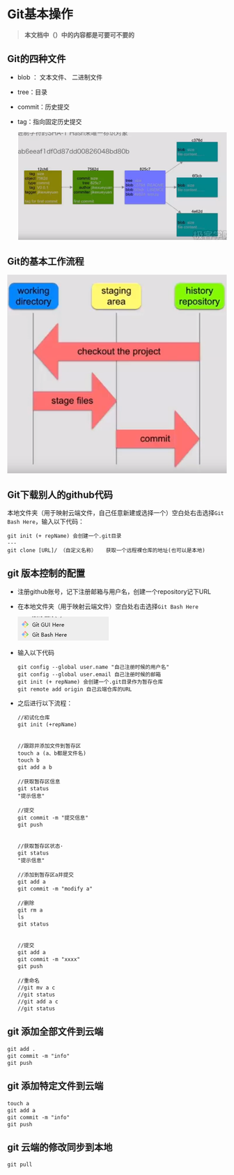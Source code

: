 # Git基本操作

> **本文档中（）中的内容都是可要可不要的**

## Git的四种文件

- blob ： 文本文件、 二进制文件

- tree：目录

- commit：历史提交

- tag：指向固定历史提交

  ![1554701261902](images/1554701261902.png)



## Git的基本工作流程

![1554698686256](images/1554698686256.png)



## Git下载别人的github代码

本地文件夹（用于映射云端文件，自己任意新建或选择一个）空白处右击选择`Git Bash Here`，输入以下代码：

```git
git init (+ repName) 会创建一个.git目录
---
git clone [URL]/ （自定义名称）   获取一个远程裸仓库的地址(也可以是本地)

```



## git 版本控制的配置

- 注册github账号，记下注册邮箱与用户名，创建一个repository记下URL

- 在本地文件夹（用于映射云端文件）空白处右击选择`Git Bash Here`

  ![1554708415361](/images/1554708415361.png)

- 输入以下代码

  ```git
  git config --global user.name "自己注册时候的用户名"
  git config --global user.email 自己注册时候的邮箱
  git init (+ repName) 会创建一个.git目录作为暂存仓库
  git remote add origin 自己云端仓库的URL
  ```

- 之后进行以下流程：

  ```git
  //初试化仓库
  git init (+repName)
  
  
  //跟踪并添加文件到暂存区
  touch a (a、b都是文件名)
  touch b
  git add a b
  
  //获取暂存区信息
  git status 
  "提示信息"
  
  //提交
  git commit -m "提交信息"
  git push
  
  
  //获取暂存区状态·
  git status
  "提示信息"
  
  //添加到暂存区a并提交
  git add a
  git commit -m "modify a"
  
  //删除
  git rm a
  ls
  git status
  
  
  //提交
  git add a
  git commit -m "xxxx"
  git push
  
  //重命名
  //git mv a c
  //git status
  //git add a c
  //git status
  
  ```





## git 添加全部文件到云端

```git
git add .
git commit -m "info"
git push

```

## git 添加特定文件到云端

``` git
touch a
git add a
git commit -m "info"
git push
```

## git 云端的修改同步到本地

```git
git pull
```

